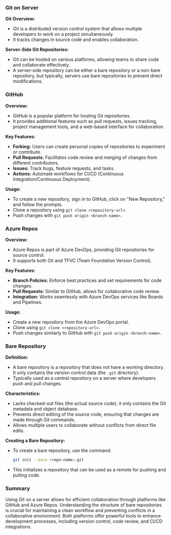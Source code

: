 ### Git on Server

**Git Overview:**
- Git is a distributed version control system that allows multiple developers to work on a project simultaneously.
- It tracks changes in source code and enables collaboration.

**Server-Side Git Repositories:**
- Git can be hosted on various platforms, allowing teams to share code and collaborate effectively.
- A server-side repository can be either a bare repository or a non-bare repository, but typically, servers use bare repositories to prevent direct modifications.

### GitHub

**Overview:**
- GitHub is a popular platform for hosting Git repositories.
- It provides additional features such as pull requests, issues tracking, project management tools, and a web-based interface for collaboration.

**Key Features:**
- **Forking:** Users can create personal copies of repositories to experiment or contribute.
- **Pull Requests:** Facilitates code review and merging of changes from different contributors.
- **Issues:** Track bugs, feature requests, and tasks.
- **Actions:** Automate workflows for CI/CD (Continuous Integration/Continuous Deployment).

**Usage:**
- To create a new repository, sign in to GitHub, click on "New Repository," and follow the prompts.
- Clone a repository using `git clone <repository-url>`.
- Push changes with `git push origin <branch-name>`.

### Azure Repos

**Overview:**
- Azure Repos is part of Azure DevOps, providing Git repositories for source control.
- It supports both Git and TFVC (Team Foundation Version Control).

**Key Features:**
- **Branch Policies:** Enforce best practices and set requirements for code changes.
- **Pull Requests:** Similar to GitHub, allows for collaborative code review.
- **Integration:** Works seamlessly with Azure DevOps services like Boards and Pipelines.

**Usage:**
- Create a new repository from the Azure DevOps portal.
- Clone using `git clone <repository-url>`.
- Push changes similarly to GitHub with `git push origin <branch-name>`.

### Bare Repository

**Definition:**
- A bare repository is a repository that does not have a working directory. It only contains the version control data (the `.git` directory).
- Typically used as a central repository on a server where developers push and pull changes.

**Characteristics:**
- Lacks checked-out files (the actual source code); it only contains the Git metadata and object database.
- Prevents direct editing of the source code, ensuring that changes are made through Git commands.
- Allows multiple users to collaborate without conflicts from direct file edits.

**Creating a Bare Repository:**
- To create a bare repository, use the command:
  ```bash
  git init --bare <repo-name>.git
  ```
- This initializes a repository that can be used as a remote for pushing and pulling code.

### Summary

Using Git on a server allows for efficient collaboration through platforms like GitHub and Azure Repos. Understanding the structure of bare repositories is crucial for maintaining a clean workflow and preventing conflicts in a collaborative environment. Both platforms offer powerful tools to enhance development processes, including version control, code review, and CI/CD integrations.